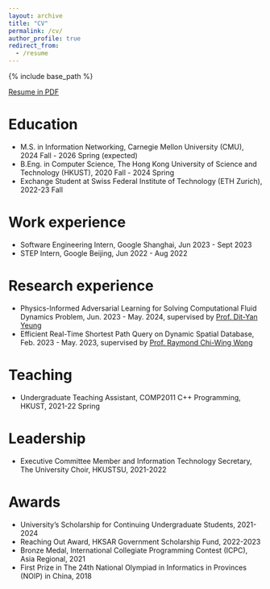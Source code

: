 ```yaml
---
layout: archive
title: "CV"
permalink: /cv/
author_profile: true
redirect_from:
  - /resume
---
```


{% include base_path %}

[Resume in PDF](https://drive.google.com/file/d/14LsBK9y_X6t06TKlBrPB-3GvnEakn86z/view?usp=sharing)

Education
======
* M.S. in Information Networking, Carnegie Mellon University (CMU), 2024 Fall - 2026 Spring (expected)
* B.Eng. in Computer Science, The Hong Kong University of Science and Technology (HKUST), 2020 Fall - 2024 Spring
* Exchange Student at Swiss Federal Institute of Technology (ETH Zurich), 2022-23 Fall
  
Work experience
======
* Software Engineering Intern, Google Shanghai, Jun 2023 - Sept 2023
* STEP Intern, Google Beijing, Jun 2022 - Aug 2022

Research experience
======
* Physics-Informed Adversarial Learning for Solving Computational Fluid Dynamics Problem, Jun. 2023 - May. 2024, supervised by [Prof. Dit-Yan Yeung](https://sites.google.com/view/dyyeung)
* Efficient Real-Time Shortest Path Query on Dynamic Spatial Database, Feb. 2023 - May. 2023, supervised by [Prof. Raymond Chi-Wing Wong](https://www.cse.ust.hk/~raywong)
  
Teaching
======
* Undergraduate Teaching Assistant, COMP2011 C++ Programming, HKUST, 2021-22 Spring

Leadership
======
* Executive Committee Member and Information Technology Secretary, The University Choir, HKUSTSU, 2021-2022

Awards
======
* University’s Scholarship for Continuing Undergraduate Students, 2021-2024
* Reaching Out Award, HKSAR Government Scholarship Fund, 2022-2023
* Bronze Medal, International Collegiate Programming Contest (ICPC), Asia Regional, 2021
* First Prize in The 24th National Olympiad in Informatics in Provinces (NOIP) in China, 2018
  
